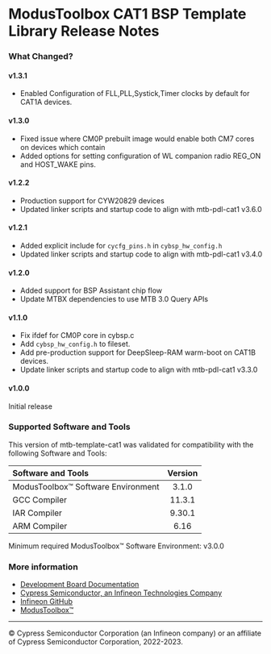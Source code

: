# ModusToolbox CAT1 BSP Template Library Release Notes

### What Changed?
#### v1.3.1
* Enabled Configuration of FLL,PLL,Systick,Timer clocks by default for CAT1A devices.
#### v1.3.0
* Fixed issue where CM0P prebuilt image would enable both CM7 cores on devices which contain
* Added options for setting configuration of WL companion radio REG_ON and HOST_WAKE pins.
#### v1.2.2
* Production support for CYW20829 devices
* Updated linker scripts and startup code to align with mtb-pdl-cat1 v3.6.0
#### v1.2.1
* Added explicit include for `cycfg_pins.h` in `cybsp_hw_config.h`
* Updated linker scripts and startup code to align with mtb-pdl-cat1 v3.4.0
#### v1.2.0
* Added support for BSP Assistant chip flow
* Update MTBX dependencies to use MTB 3.0 Query APIs
#### v1.1.0
* Fix ifdef for CM0P core in cybsp.c
* Add `cybsp_hw_config.h` to fileset.
* Add pre-production support for DeepSleep-RAM warm-boot on CAT1B devices.
* Update linker scripts and startup code to align with mtb-pdl-cat1 v3.3.0
#### v1.0.0
Initial release

### Supported Software and Tools
This version of mtb-template-cat1 was validated for compatibility with the following Software and Tools:

| Software and Tools                        | Version |
| :---                                      | :----:  |
| ModusToolbox™ Software Environment        | 3.1.0   |
| GCC Compiler                              | 11.3.1  |
| IAR Compiler                              | 9.30.1  |
| ARM Compiler                              | 6.16    |

Minimum required ModusToolbox™ Software Environment: v3.0.0

### More information
* [Development Board Documentation](https://www.cypress.com/documentation/development-kitsboards)
* [Cypress Semiconductor, an Infineon Technologies Company](https://www.cypress.com)
* [Infineon GitHub](https://github.com/infineon)
* [ModusToolbox™](https://www.cypress.com/products/modustoolbox-software-environment)

---
© Cypress Semiconductor Corporation (an Infineon company) or an affiliate of Cypress Semiconductor Corporation, 2022-2023.
